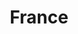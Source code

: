 ---
title: France
featured: true
private: true # do not show in list, only as feature

resources:
# - src: IMG_2493.JPEG
#   title: Belfort

# - src: IMG_2495.JPEG
#   title: Belfort

# - src: IMG_2496.JPEG
#   title: Belfort

# - src: IMG_2497.JPEG
#   title: Belfort

# - src: IMG_2498.JPEG
#   title: Belfort

# - src: IMG_2506.JPEG
#   title: Belfort

# - src: IMG_2726.JPEG
#   title: Octeville-Sur-Mer

# - src: IMG_1164.JPEG
#   title: Octeville-Sur-Mer

# - src: IMG_2728.JPEG
#   title: Octeville-Sur-Mer

# - src: IMG_2731.JPEG
#   title: Octeville-Sur-Mer

# - src: IMG_2812.JPEG
#   title: Octeville-Sur-Mer

# - src: IMG_2846.JPEG
#   title: Octeville-Sur-Mer

# - src: IMG_2848.JPEG
#   title: Octeville-Sur-Mer

# - src: IMG_3061.JPEG
#   title: Octeville-Sur-Mer

# - src: IMG_3062.JPEG
#   title: Octeville-Sur-Mer

# - src: IMG_3064.JPEG
#   title: Octeville-Sur-Mer

# - src: IMG_3082.JPEG
#   title: Octeville-Sur-Mer

# - src: IMG_3117.JPG
#   title: Octeville-Sur-Mer  

# - src: IMG_3152.JPEG
#   title: Octeville-Sur-Mer

# - src: IMG_2666.JPEG
#   title: |
#     Le Havre: Catène de Containers - instalation by Vincent Ganivet built in 2017 to celebrate 500 anniversary of the Le Havre city. It’s 29m high and it’s made of 38 painted containers.

# - src: IMG_2894.JPEG
#   title: |
#     Le Havre: Fireworks for the national day of France on the 14th of July.

# - src: IMG_2879.JPEG
#   title: |
#     Le Havre: Fireworks for the national day of France on the 14th of July.

# - src: IMG_2878.JPEG
#   title: |
#     Le Havre: Fireworks for the national day of France on the 14th of July.

# - src: IMG_2675.JPG
#   title: |
#     Le Havre: We arrived just in time to see the Olympic flame runners passing through Le Havre.

# - src: IMG_2640.JPEG
#   title: Le Havre

# - src: IMG_2643.JPEG
#   title: Le Havre

# - src: IMG_2644.JPEG
#   title: Le Havre

# - src: IMG_2686.JPEG
#   title: Le Havre

# - src: IMG_2687.JPEG
#   title: Le Havre

# - src: IMG_2692.JPEG
#   title: Le Havre

# - src: IMG_2694.JPEG
#   title: Le Havre

# - src: yourphoto.jpg
#   title: |
#     Le Havre: We tried our hand at impressionism in MuMa (Museum of Modern Art).



  - src: IMG_2493.JPEG
    title: Belfort
    weight: 1

  - src: IMG_2495.JPEG
    title: Belfort
    weight: 2

  - src: IMG_2496.JPEG
    title: Belfort
    weight: 3

  - src: IMG_2497.JPEG
    title: Belfort
    weight: 4

  - src: IMG_2498.JPEG
    title: Belfort
    weight: 5

  - src: IMG_2506.JPEG
    title: Belfort
    weight: 6

  - src: IMG_2726.JPEG
    title: Octeville-Sur-Mer
    weight: 7

  - src: IMG_1164.JPEG
    title: Octeville-Sur-Mer
    weight: 8

  - src: IMG_2728.JPEG
    title: Octeville-Sur-Mer
    weight: 9

  - src: IMG_2731.JPEG
    title: Octeville-Sur-Mer
    weight: 10

  - src: IMG_2812.JPEG
    title: Octeville-Sur-Mer
    weight: 11

  - src: IMG_2846.JPEG
    title: Octeville-Sur-Mer
    weight: 12

  - src: IMG_2848.JPEG
    title: Octeville-Sur-Mer
    weight: 13

  - src: IMG_3061.JPEG
    title: Octeville-Sur-Mer
    weight: 14

  - src: IMG_3062.JPEG
    title: Octeville-Sur-Mer
    weight: 15

  - src: IMG_3064.JPEG
    title: Octeville-Sur-Mer
    weight: 16

  - src: IMG_3082.JPEG
    title: Octeville-Sur-Mer
    weight: 17

  - src: IMG_3117.JPG
    title: Octeville-Sur-Mer
    weight: 18

  - src: IMG_3152.JPEG
    title: Octeville-Sur-Mer
    weight: 19

  - src: IMG_2666.JPEG
    title: |
      Le Havre: Catène de Containers - installation by Vincent Ganivet built in 2017 to celebrate 500 anniversary of the Le Havre city. It’s 29m high and it’s made of 38 painted containers.
    weight: 20

  - src: IMG_2894.JPEG
    title: |
      Le Havre: Fireworks for the national day of France on the 14th of July.
    weight: 21

  - src: IMG_2879.JPEG
    title: |
      Le Havre: Fireworks for the national day of France on the 14th of July.
    weight: 22

  - src: IMG_2878.JPEG
    title: |
      Le Havre: Fireworks for the national day of France on the 14th of July.
    weight: 23

  - src: IMG_2675.JPG
    title: |
      Le Havre: We arrived just in time to see the Olympic flame runners passing through Le Havre.
    weight: 24

  - src: IMG_2640.JPEG
    title: Le Havre
    weight: 25

  - src: IMG_2643.JPEG
    title: Le Havre
    weight: 26

  - src: IMG_2644.JPEG
    title: Le Havre
    weight: 27

  - src: IMG_2686.JPEG
    title: Le Havre
    weight: 28

  - src: IMG_2687.JPEG
    title: Le Havre
    weight: 29

  - src: IMG_2692.JPEG
    title: Le Havre
    weight: 30

  - src: IMG_2694.JPEG
    title: Le Havre
    weight: 31

  - src: yourphoto.jpg
    title: |
      Le Havre: We tried our hand at impressionism in MuMa (Museum of Modern Art).
    weight: 32
---
